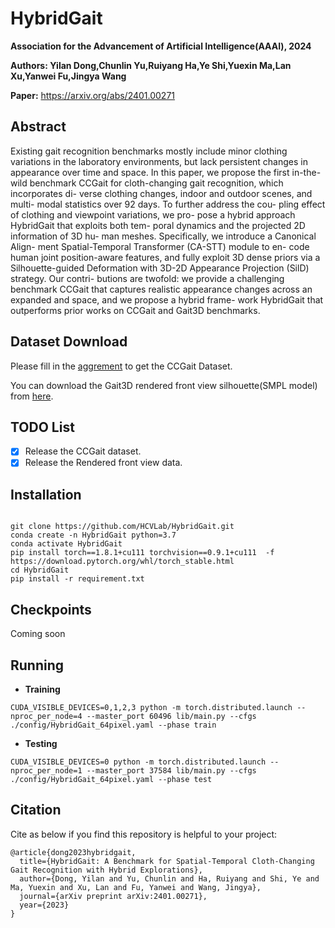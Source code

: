 # HybridGait

<!-- Project Page | Video | Paper | Data -->

<!-- ![Reconstructed Objects](path_to_images) -->

**Association for the Advancement of Artificial Intelligence(AAAI), 2024**

**Authors: Yilan Dong,Chunlin Yu,Ruiyang Ha,Ye Shi,Yuexin Ma,Lan Xu,Yanwei Fu,Jingya Wang**

**Paper:** https://arxiv.org/abs/2401.00271

<!-- Conference: AAAI 2024 -->

<!-- This is the official repo for the implementation of HybridGait: A Benchmark for Spatial-Temporal Cloth-Changing Gait Recognition with Hybrid Explorations -->

<!-- ## Updates

- 2023/06/19: The hand tracking code is released here: [EasyMocap](link_to_EasyMocap)
- 2023/02/13: For people who do not want to run hand tracking, we provide the processed hand tracking results: [HOD_S1_HT](link) and [HOD_D1_HT](link).  -->

## Abstract
Existing gait recognition benchmarks mostly include minor clothing variations in the laboratory environments, but lack persistent changes in appearance over time and space. In this paper, we propose the first in-the-wild benchmark CCGait for cloth-changing gait recognition, which incorporates di- verse clothing changes, indoor and outdoor scenes, and multi- modal statistics over 92 days. To further address the cou- pling effect of clothing and viewpoint variations, we pro- pose a hybrid approach HybridGait that exploits both tem- poral dynamics and the projected 2D information of 3D hu- man meshes. Specifically, we introduce a Canonical Align- ment Spatial-Temporal Transformer (CA-STT) module to en- code human joint position-aware features, and fully exploit 3D dense priors via a Silhouette-guided Deformation with 3D-2D Appearance Projection (SilD) strategy. Our contri- butions are twofold: we provide a challenging benchmark CCGait that captures realistic appearance changes across an expanded and space, and we propose a hybrid frame- work HybridGait that outperforms prior works on CCGait and Gait3D benchmarks.

## Dataset Download

Please  fill in the [aggrement](https://drive.google.com/file/d/1X7f7u_ddjadQllaTyTaRb6E0kw5uTwof/view?usp=drive_link) to get the CCGait Dataset. 

You can download the Gait3D rendered front view silhouette(SMPL model) from [here](https://drive.google.com/drive/folders/13VmVJ-l_ybCu0sOmYXx0g5m_ANOUXIuH?usp=sharing).

## TODO List

- [x] Release the CCGait dataset.
- [x] Release the Rendered front view data.

## Installation

<!-- ### Set up the environment -->
```shell

git clone https://github.com/HCVLab/HybridGait.git
conda create -n HybridGait python=3.7
conda activate HybridGait
pip install torch==1.8.1+cu111 torchvision==0.9.1+cu111  -f https://download.pytorch.org/whl/torch_stable.html
cd HybridGait
pip install -r requirement.txt

```

## Checkpoints
Coming soon

## Running

- **Training**
```shell
CUDA_VISIBLE_DEVICES=0,1,2,3 python -m torch.distributed.launch --nproc_per_node=4 --master_port 60496 lib/main.py --cfgs ./config/HybridGait_64pixel.yaml --phase train
```

- **Testing**
```shell
CUDA_VISIBLE_DEVICES=0 python -m torch.distributed.launch --nproc_per_node=1 --master_port 37584 lib/main.py --cfgs ./config/HybridGait_64pixel.yaml --phase test
```


## Citation

Cite as below if you find this repository is helpful to your project:

```
@article{dong2023hybridgait,
  title={HybridGait: A Benchmark for Spatial-Temporal Cloth-Changing Gait Recognition with Hybrid Explorations},
  author={Dong, Yilan and Yu, Chunlin and Ha, Ruiyang and Shi, Ye and Ma, Yuexin and Xu, Lan and Fu, Yanwei and Wang, Jingya},
  journal={arXiv preprint arXiv:2401.00271},
  year={2023}
}
```